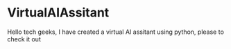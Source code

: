 # VirtualAIAssitant
Hello tech geeks, I have created a virtual AI assitant using python, please to check it out 
